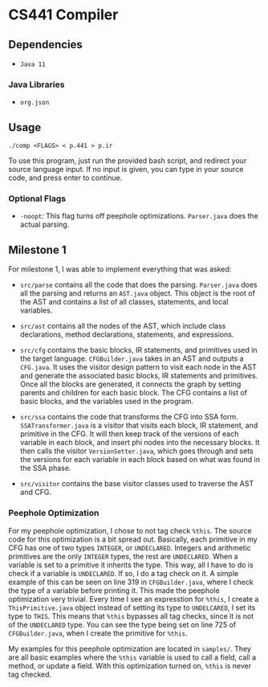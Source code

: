 # CS441 Compiler

## Dependencies

- `Java 11`

### Java Libraries

- `org.json`

## Usage

`./comp <FLAGS> < p.441 > p.ir`

To use this program, just run the provided bash script, and redirect your source language input. If no input is given, you can type in your source code, and press enter to continue.

### Optional Flags

- `-noopt`: This flag turns off peephole optimizations. `Parser.java` does the actual parsing.

## Milestone 1

For milestone 1, I was able to implement everything that was asked:

- `src/parse` contains all the code that does the parsing. `Parser.java` does all the parsing and returns an `AST.java` object. This object is the root of the AST and contains a list of all classes, statements, and local variables.

- `src/ast` contains all the nodes of the AST, which include class declarations, method declarations, statements, and expressions.

- `src/cfg` contains the basic blocks, IR statements, and primitives used in the target language. `CFGBuilder.java` takes in an AST and outputs a `CFG.java`. It uses the visitor design pattern to visit each node in the AST and generate the associated basic blocks, IR statements and primitives. Once all the blocks are generated, it connects the graph by setting parents and children for each basic block. The CFG contains a list of basic blocks, and the variables used in the program.

- `src/ssa` contains the code that transforms the CFG into SSA form. `SSATransformer.java` is a visitor that visits each block, IR statement, and primitive in the CFG. It will then keep track of the versions of each variable in each block, and insert phi nodes into the necessary blocks. It then calls the visitor `VersionSetter.java`, which goes through and sets the versions for each variable in each block based on what was found in the SSA phase.

- `src/visitor` contains the base visitor classes used to traverse the AST and CFG.

### Peephole Optimization

For my peephole optimization, I chose to not tag check `%this`. The source code for this optimization is a bit spread out. Basically, each primitive in my CFG has one of two types `INTEGER`, or `UNDECLARED`. Integers and arithmetic primitives are the only `INTEGER` types, the rest are `UNDECLARED`. When a variable is set to a primitive it inherits the type. This way, all I have to do is check if a variable is `UNDECLARED`. If so, I do a tag check on it. A simple example of this can be seen on line 319 in `CFGBuilder.java`, where I check the type of a variable before printing it. This made the peephole optimization very trivial. Every time I see an expresstion for `%this`, I create a `ThisPrimitive.java` object instead of setting its type to `UNDELCARED`, I set its type to `THIS`. This means that `%this` bypasses all tag checks, since it is not of the `UNDECLARED` type. You can see the type being set on line 725 of `CFGBuilder.java`, when I create the primitive for `%this`.

My examples for this peephole optimization are located in `samples/`. They are all basic examples where the `%this` variable is used to call a field, call a method, or update a field. With this optimization turned on, `%this` is never tag checked.
